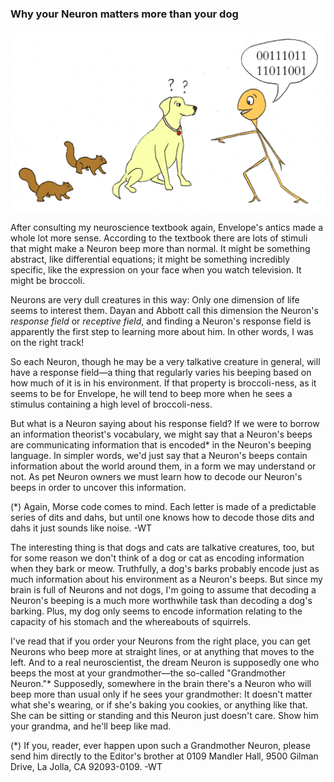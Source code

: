 ### Why your Neuron matters more than your dog

<img id="im-5" src="images/5.jpeg">

After consulting my neuroscience textbook again, Envelope's antics made a whole lot more sense. According to the textbook there are lots of stimuli that might make a Neuron beep more than normal. It might be something abstract, like differential equations; it might be something incredibly specific, like the expression on your face when you watch television. It might be broccoli.

Neurons are very dull creatures in this way: Only one dimension of life seems to interest them. Dayan and Abbott call this dimension the Neuron's _response field_ or _receptive field_, and finding a Neuron's response field is apparently the first step to learning more about him. In other words, I was on the right track!

So each Neuron, though he may be a very talkative creature in general, will have a response field&mdash;a thing that regularly varies his beeping based on how much of it is in his environment. If that property is broccoli-ness, as it seems to be for Envelope, he will tend to beep more when he sees a stimulus containing a high level of broccoli-ness.

But what is a Neuron saying about his response field? If we were to borrow an information theorist's vocabulary, we might say that a Neuron's beeps are communicating information that is encoded* in the Neuron's beeping language. In simpler words, we'd just say that a Neuron's beeps contain information about the world around them, in a form we may understand or not. As pet Neuron owners we must learn how to decode our Neuron's beeps in order to uncover this information.

<p class="ed-note">
(*) Again, Morse code comes to mind. Each letter is made of a predictable series of dits and dahs, but until one knows how to decode those dits and dahs it just sounds like noise. -WT
</p>

The interesting thing is that dogs and cats are talkative creatures, too, but for some reason we don't think of a dog or cat as encoding information when they bark or meow. Truthfully, a dog's barks probably encode just as much information about his environment as a Neuron's beeps. But since my brain is full of Neurons and not dogs, I'm going to assume that decoding a Neuron's beeping is a much more worthwhile task than decoding a dog's barking. Plus, my dog only seems to encode information relating to the capacity of his stomach and the whereabouts of squirrels.

I've read that if you order your Neurons from the right place, you can get Neurons who beep more at straight lines, or at anything that moves to the left. And to a real neuroscientist, the dream Neuron is supposedly one who beeps the most at your grandmother&mdash;the so-called "Grandmother Neuron."* Supposedly, somewhere in the brain there's a Neuron who will beep more than usual only if he sees your grandmother: It doesn't matter what she's wearing, or if she's baking you cookies, or anything like that. She can be sitting or standing and this Neuron just doesn't care. Show him your grandma, and he'll beep like mad.

<p class="ed-note">
(*) If you, reader, ever happen upon such a Grandmother Neuron, please send him directly to the Editor's brother at 0109 Mandler Hall, 9500 Gilman Drive, La Jolla, CA 92093-0109. -WT
</p>
